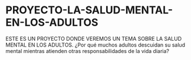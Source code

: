 # PROYECTO-LA-SALUD-MENTAL-EN-LOS-ADULTOS
ESTE ES UN PROYECTO DONDE VEREMOS UN TEMA SOBRE LA SALUD MENTAL EN LOS ADULTOS.
¿Por qué muchos adultos descuidan su salud mental mientras atienden otras responsabilidades de la vida diaria?
